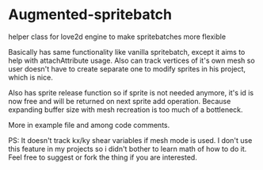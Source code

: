 # Augmented-spritebatch
helper class for love2d engine to make spritebatches more flexible

Basically has same functionality like vanilla spritebatch, except it aims to help with attachAttribute usage. 
Also can track vertices of it's own mesh so user doesn't have to create separate one to modify sprites in his project, which is nice.

Also has sprite release function so if sprite is not needed anymore, it's id is now free and will be returned on next sprite add operation. Because expanding buffer size with mesh recreation is too much of a bottleneck.

More in example file and among code comments.

PS: It doesn't track kx/ky shear variables if mesh mode is used. I don't use this feature in my projects so i didn't bother to learn math of how to do it. Feel free to suggest or fork the thing if you are interested.
